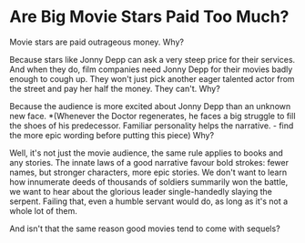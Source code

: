 Are Big Movie Stars Paid Too Much?
==================================

Movie stars are paid outrageous money. Why?

Because stars like Jonny Depp can ask a very steep price for their services. And when they do, film companies need Jonny Depp for their movies badly enough to cough up. They won't just pick another eager talented actor from the street and pay her half the money. They can't. Why?

Because the audience is more excited about Jonny Depp than an unknown new face. *(Whenever the Doctor regenerates, he faces a big struggle to fill the shoes of his predecessor. Familiar personality helps the narrative. - find the more epic wording before putting this piece) Why?

Well, it's not just the movie audience, the same rule applies to books and any stories. The innate laws of a good narrative favour bold strokes: fewer names, but stronger characters, more epic stories. We don't want to learn how innumerate deeds of thousands of soldiers summarily won the battle, we want to hear about the glorious leader single-handedly slaying the serpent. Failing that, even a humble servant would do, as long as it's not a whole lot of them.

And isn't that the same reason good movies tend to come with sequels?
